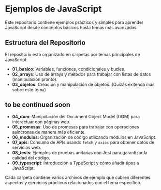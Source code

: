 # Ejemplos de JavaScript

Este repositorio contiene ejemplos prácticos y simples para aprender JavaScript desde conceptos básicos hasta temas más avanzados.

## Estructura del Repositorio

El repositorio está organizado en carpetas por temas principales de JavaScript:

- **01_basico**: Variables, funciones, condicionales y bucles.
- **02_arrays**: Uso de arrays y métodos para trabajar con listas de datos (manipulación pronto).
- **03_objetos**: Creación y manipulación de objetos. (Quizás exitenda mas sobre este tema) 

 ## to be continued soon
 
- **04_dom**: Manipulación del Document Object Model (DOM) para interactuar con páginas web.
- **05_promesas**: Uso de promesas para trabajar con operaciones asíncronas de manera más eficiente.
- **06_modulos**: Organización de código utilizando módulos en JavaScript.
- **07_apis**: Consumo de APIs usando `fetch` y `axios` para obtener datos de servicios web.
- **08_tests**: Ejemplos de pruebas unitarias con Jest para garantizar la calidad del código.
- **09_typescript**: Introducción a TypeScript y cómo añadir tipos a JavaScript.

Cada carpeta contiene varios archivos de ejemplo que cubren diferentes aspectos y ejercicios prácticos relacionados con el tema específico.
